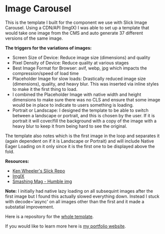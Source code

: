 # Image Carousel

This is the template I built for the component we use with Slick Image Carousel. 
Using a CDN/API (ImgIX) I was able to set up a template that would take one image from the CMS and auto generate 37 different versions of the same image.

**The triggers for the variations of images:**
- Screen Size of Device: Reduce image size (dimensions) and quality
- Pixel Density of Device: Reduce quality at various stages
- Best Image Format for Browser: avif, webp, jpg which impacts the compression/speed of load time
- Placeholder Image for slow loads: Drastically reduced image size (dimensions), quality, and heavy blur. This was inserted via inline styles to make it the first thing to load.
- I combined the Placeholder Image with native width and height dimensions to make sure there was no CLS and ensure that some image would be in place to indicate to users something is loading.
- Portrait or Landscape: I designed the template to be able to switch between a landscape or portrait, and this is chosen by the user. If it is portrait it will cover/fill the background with a copy of the image with a heavy blur to keep it from being hard to see the original.

The template also notes which is the first image in the loop and separates it (again dependent on if it is Landscape or Portrait) and will include Native Eager Loading on it only since it is the first one to be displayed above the fold.

**Resources:**
- [Ken Wheeler's Slick Repo](https://github.com/kenwheeler/slick)
- [ImgIX](https://imgix.com/)
- [Smashing Mag - Humble img](https://www.smashingmagazine.com/2021/04/humble-img-element-core-web-vitals/)


**Note:** I initially had native lazy loading on all subsequint images after the first image but I found this actually slowed everything down. Instead I stuck with decode='async' on all images other than the first and it made a substatial improvement.

Here is a repository for the [whole template](https://github.com/Gruffel/Jekyll-Template#jekyll-template-work).

If you would like to learn more here is [my portfolio website](https://turtonic.com).
